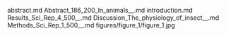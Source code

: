 abstract.md
Abstract_186_200_In_animals__.md
introduction.md
Results_Sci_Rep_4_500__.md
Discussion_The_physiology_of_insect__.md
Methods_Sci_Rep_1_500__.md
figures/figure_1/figure_1.jpg
